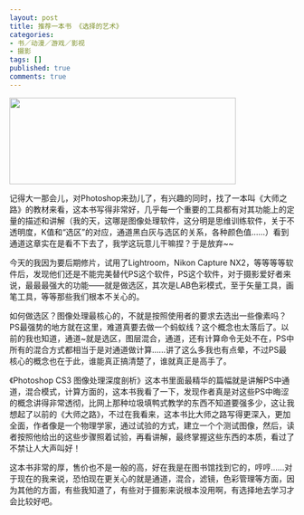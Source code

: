 ```yaml
---
layout: post
title: 推荐一本书 《选择的艺术》
categories:
- 书／动漫／游戏／影视
- 摄影
tags: []
published: true
comments: true
---
```

<p><p><span><img src="http://m1.img.libdd.com/farm3/203/14740831FE800426E157C2974C9CC0CB_400_153.jpg" width="400" height="153" /></span><br /></p><p>记得大一那会儿，对Photoshop来劲儿了，有兴趣的同时，找了一本叫《大师之路》的教材来看，这本书写得非常好，几乎每一个重要的工具都有对其功能上的定量的描述和讲解（我的天，这哪是图像处理软件，这分明是思维训练软件，关于不透明度，K值和“选区”的对应，通道黑白灰与选区的关系，各种颜色值……）看到通道这章实在是看不下去了，我学这玩意儿干嘛捏？于是放弃~~</p><p>今天的我因为要后期修片，试用了Lightroom，Nikon Capture NX2，等等等等软件后，发现他们还是不能完美替代PS这个软件，PS这个软件，对于摄影爱好者来说，最最最强大的功能——就是做选区，其次是LAB色彩模式，至于矢量工具，画笔工具，等等那些我们根本不关心的。</p><p>如何做选区？图像处理最核心的，不就是按照使用者的要求去选出一些像素吗？PS最强势的地方就在这里，难道真要去做一个蚂蚁线？这个概念也太落后了。以前的我也知道，通道~就是选区，图层混合，通道，还有计算命令无处不在，PS中所有的混合方式都相当于是对通道做计算……讲了这么多我也有点晕，不过PS最核心的概念也在于此，谁能真正搞清楚了，谁就真正是高手了。</p><p>《Photoshop CS3 图像处理深度剖析》这本书里面最精华的篇幅就是讲解PS中通道，混合模式，计算方面的，这本书我看了一下，发现作者真是对这些PS中晦涩的概念讲得非常透彻，比网上那种垃圾填鸭式教学的东西不知道要强多少，这让我想起了以前的《大师之路》，不过在我看来，这本书比大师之路写得更深入，更加全面，作者像是一个物理学家，通过试验的方式，建立一个个测试图像，然后，读者按照他给出的这些步骤照着试验，再看讲解，最终掌握这些东西的本质，看过了不禁让人大声叫好！</p><span><span>这本书非常的厚，售价也不是一般的高，好在我是在图书馆找到它的，哼哼……对于现在的我来说，恐怕现在更关心的就是通道，混合，滤镜，色彩管理等方面，因为其他的方面，有些我知道了，有些对于摄影来说根本没用啊，有选择地去学习才会比较好吧。</span></span></p>
